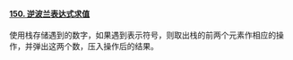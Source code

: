 #### [150. 逆波兰表达式求值](https://leetcode-cn.com/problems/evaluate-reverse-polish-notation/)

使用栈存储遇到的数字，如果遇到表示符号，则取出栈的前两个元素作相应的操作，并弹出这两个数，压入操作后的结果。

